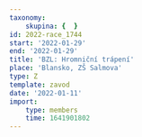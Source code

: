 ```yaml
---
taxonomy:
    skupina: {  }
id: 2022-race_1744
start: '2022-01-29'
end: '2022-01-29'
title: 'BZL: Hromniční trápení'
place: 'Blansko, ZŠ Salmova'
type: Z
template: zavod
date: '2022-01-11'
import:
    type: members
    time: 1641901802
---
```


